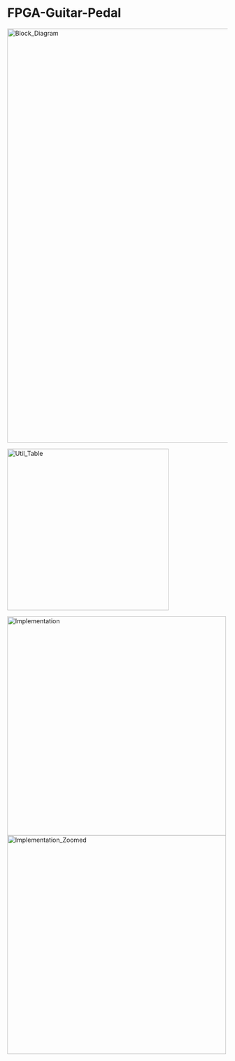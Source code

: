 # FPGA-Guitar-Pedal
<img width="946" alt="Block_Diagram" src="https://github.com/user-attachments/assets/b4ca7007-7b71-4baf-a603-c80d8bbab488" /></b>


<img width="369" alt="Util_Table" src="https://github.com/user-attachments/assets/84336e1d-2f6e-4b8b-b163-bf8f7d79fd34" /></b>

<img width="500" alt="Implementation" src="https://github.com/user-attachments/assets/3b4e1393-5df9-49ab-bf73-d0aca10eed9d" />
<img width="500" alt="Implementation_Zoomed" src="https://github.com/user-attachments/assets/b7a20170-eaa3-4db0-8851-50d0aa76e588" />

